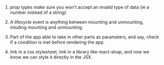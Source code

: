 1. prop types make sure you won't accept an invalid type of data (ie a number instead of a string)

2. A lifecycle event is anything between mounting and unmounting, inluding mounting and unmounting.

3. Part of the app able to take in other parts as paramaters, and say, check if a condition is met
before rendering the app.

4. link in a css stylesheet, link in a library like react-strap, and now we know we can style it directly in the JSX.